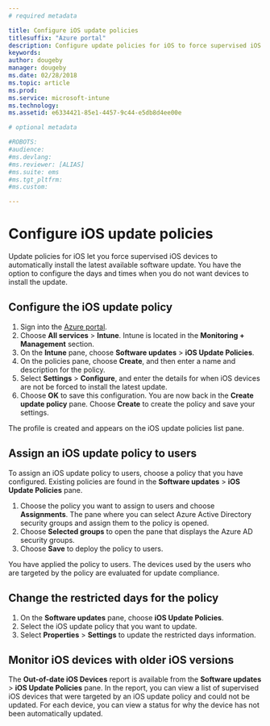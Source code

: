 ```yaml
---
# required metadata

title: Configure iOS update policies
titlesuffix: "Azure portal"
description: Configure update policies for iOS to force supervised iOS devices to automatically install the latest available software update.
keywords:
author: dougeby
manager: dougeby
ms.date: 02/28/2018
ms.topic: article
ms.prod:
ms.service: microsoft-intune
ms.technology:
ms.assetid: e6334421-85e1-4457-9c44-e5db8d4ee00e

# optional metadata

#ROBOTS:
#audience:
#ms.devlang:
#ms.reviewer: [ALIAS]
#ms.suite: ems
#ms.tgt_pltfrm:
#ms.custom:

---
```


# Configure iOS update policies
Update policies for iOS let you force supervised iOS devices to automatically install the latest available software update. You have the option to configure the days and times when you do not want devices to install the update.

## Configure the iOS update policy
1. Sign into the [Azure portal](https://portal.azure.com).
2. Choose **All services** > **Intune**. Intune is located in the **Monitoring + Management** section.
2. On the **Intune** pane, choose **Software updates** > **iOS Update Policies**.
4. On the policies pane, choose **Create**, and then enter a name and description for the policy.
5. Select **Settings** > **Configure**, and enter the details for when iOS devices are not be forced to install the latest update.
6. Choose **OK** to save this configuration. You are now back in the **Create update policy** pane. Choose **Create** to create the policy and save your settings.

The profile is created and appears on the iOS update policies list pane.

## Assign an iOS update policy to users
To assign an iOS update policy to users, choose a policy that you have configured. Existing policies are found in the **Software updates** > **iOS Update Policies** pane.
1. Choose the policy you want to assign to users and choose **Assignments**. The pane where you can select Azure Active Directory security groups and assign them to the policy is opened.
2. Choose **Selected groups** to open the pane that displays the Azure AD security groups. 
3. Choose **Save** to deploy the policy to users.

You have applied the policy to users. The devices used by the users who are targeted by the policy are evaluated for update compliance.

## Change the restricted days for the policy
1. On the **Software updates** pane, choose **iOS Update Policies**.
2. Select the iOS update policy that you want to update.
3. Select **Properties** > **Settings** to update the restricted days information.

## Monitor iOS devices with older iOS versions 
<!-- 1352223 -->
The **Out-of-date iOS Devices** report is available from the **Software updates** > **iOS Update Policies** pane. In the report, you can view a list of supervised iOS devices that were targeted by an iOS update policy and could not be updated. For each device, you can view a status for why the device has not been automatically updated.